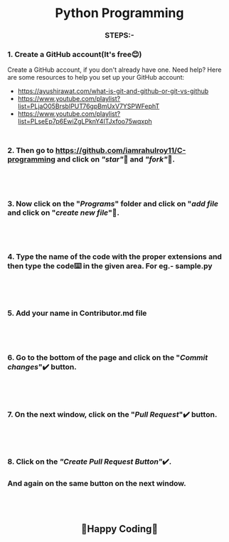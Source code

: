 <h1 align="center"> Python Programming </h1>


### <div align="center">STEPS:-</div>

  ### 1. Create a GitHub account(It's free😊)
  Create a GitHub account, if you don't already have one. Need help? Here are some resources to help you set up your GitHub account:

- https://ayushirawat.com/what-is-git-and-github-or-git-vs-github
- https://www.youtube.com/playlist?list=PLjaO05BrsbIPUT76gpBmUxV7YSPWFephT
- https://www.youtube.com/playlist?list=PLseEp7p6EwiZgLPknY4ITJxfoo75wqxph
<br></br>
##
 
  ### 2. Then go to https://github.com/iamrahulroy11/C-programming and click on *"star"*🌟 and *"fork"*🍴.
  
<br></br>
##
  ### 3. Now click on the "*Programs*" folder  and click on "*add file* and click on "*create new file*"📁.
  
<br></br>
##
  ### 4. Type the name of the code with the proper extensions and then type the code⌨️ in the given area. For eg.- sample.py
  <br></br>
##
### 5. Add your name in Contributor.md file
  <br></br>
##
  ### 6. Go to the bottom of the page and click on the "*Commit changes*"✔️ button.
  <br></br>

##
  ### 7. On the next window, click on the "*Pull Request*"✔️ button.
  
  <br></br>

##
  ### 8. Click on the *"Create Pull Request Button"*✔️.
  
  ### And again on the same button on the next window.
  
<br></br>





## <div align="center">🤞Happy Coding🤞</div>
